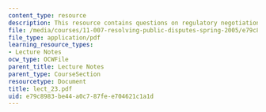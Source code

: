 ```yaml
---
content_type: resource
description: This resource contains questions on regulatory negotiation.
file: /media/courses/11-007-resolving-public-disputes-spring-2005/e79c8983be44a0c787fee704621c1a1d_lect_23.pdf
file_type: application/pdf
learning_resource_types:
- Lecture Notes
ocw_type: OCWFile
parent_title: Lecture Notes
parent_type: CourseSection
resourcetype: Document
title: lect_23.pdf
uid: e79c8983-be44-a0c7-87fe-e704621c1a1d
---
```

